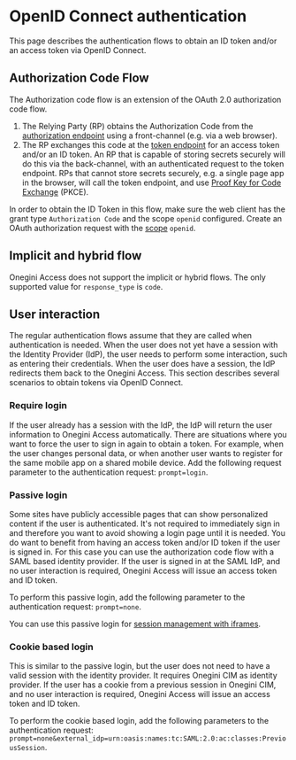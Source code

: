 # OpenID Connect authentication

This page describes the authentication flows to obtain an ID token and/or an access token via OpenID Connect.

## Authorization Code Flow
The Authorization code flow is an extension of the OAuth 2.0 authorization code flow. 
1. The Relying Party (RP) obtains the Authorization Code from the 
[authorization endpoint](../../../api-reference/description-oauth-endpoint.md#authorization-endpoint) using a front-channel (e.g. via a web browser). 
2. The RP exchanges this code at the [token endpoint](../../../api-reference/description-oauth-endpoint.md#token-endpoint) for an access token and/or an ID 
token. An RP that is capable of storing secrets securely will do this via the back-channel, with an authenticated request to the token endpoint. RPs that cannot store 
secrets securely, e.g. a single page app in the browser, will call the token endpoint, and use [Proof Key for Code Exchange](https://tools.ietf.org/html/rfc7636) 
(PKCE).
 
In order to obtain the ID Token in this flow, make sure the web client has the grant type `Authorization Code` and the scope `openid` configured. Create an
 OAuth authorization request with the [scope](scopes-and-claims.md) `openid`.
 
## Implicit and hybrid flow

Onegini Access does not support the implicit or hybrid flows. The only supported value for `response_type` is `code`.

## User interaction

The regular authentication flows assume that they are called when authentication is needed. When the user does not yet have a session with the Identity Provider 
(IdP), the user needs to perform some interaction, such as entering their credentials. When the user does have a session, the IdP redirects them back to the 
Onegini Access. This section describes several scenarios to obtain tokens via OpenID Connect.  

### Require login
If the user already has a session with the IdP, the IdP will return the user information to Onegini Access automatically. There are situations where
you want to force the user to sign in again to obtain a token. For example, when the user changes personal data, or when another user wants to register for the 
same mobile app on a shared mobile device. Add the following request parameter to the authentication request: `prompt=login`.

### Passive login
Some sites have publicly accessible pages that can show personalized content if the user is authenticated. It's not required to immediately sign in and 
therefore you want to avoid showing a login page until it is needed. You do want to benefit from having an access token and/or ID token if the user is signed in. 
For this case you can use the authorization code flow with a SAML based identity provider.  If the user is signed in at the SAML IdP, and no user interaction is 
required, Onegini Access will issue an access token and ID token. 

To perform this passive login, add the following parameter to the authentication request: `prompt=none`.

You can use this passive login for [session management with iframes](../session-management/session-monitoring-with-iframes.md).

### Cookie based login
This is similar to the passive login, but the user does not need to have a valid session with the identity provider. It requires Onegini CIM as
identity provider. If the user has a cookie from a previous session in Onegini CIM, and no user interaction is required, Onegini Access 
will issue an access token and ID token.

To perform the cookie based login, add the following parameters to the authentication request: 
`prompt=none&external_idp=urn:oasis:names:tc:SAML:2.0:ac:classes:PreviousSession`. 
